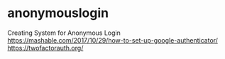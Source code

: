 # anonymouslogin
Creating System for Anonymous Login   
https://mashable.com/2017/10/29/how-to-set-up-google-authenticator/   
https://twofactorauth.org/
